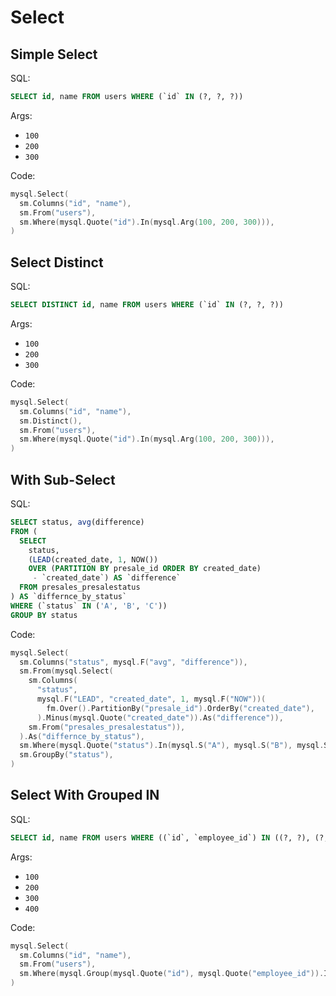 # Select

## Simple Select

SQL:

```sql
SELECT id, name FROM users WHERE (`id` IN (?, ?, ?))
```

Args:

* `100`
* `200`
* `300`

Code:

```go
mysql.Select(
  sm.Columns("id", "name"),
  sm.From("users"),
  sm.Where(mysql.Quote("id").In(mysql.Arg(100, 200, 300))),
)
```

## Select Distinct

SQL:

```sql
SELECT DISTINCT id, name FROM users WHERE (`id` IN (?, ?, ?))
```

Args:

* `100`
* `200`
* `300`

Code:

```go
mysql.Select(
  sm.Columns("id", "name"),
  sm.Distinct(),
  sm.From("users"),
  sm.Where(mysql.Quote("id").In(mysql.Arg(100, 200, 300))),
)
```

## With Sub-Select

SQL:

```sql
SELECT status, avg(difference)
FROM (
  SELECT
    status,
    (LEAD(created_date, 1, NOW())
    OVER (PARTITION BY presale_id ORDER BY created_date)
     - `created_date`) AS `difference`
  FROM presales_presalestatus
) AS `differnce_by_status`
WHERE (`status` IN ('A', 'B', 'C'))
GROUP BY status
```

Code:

```go
mysql.Select(
  sm.Columns("status", mysql.F("avg", "difference")),
  sm.From(mysql.Select(
    sm.Columns(
      "status",
      mysql.F("LEAD", "created_date", 1, mysql.F("NOW"))(
        fm.Over().PartitionBy("presale_id").OrderBy("created_date"),
      ).Minus(mysql.Quote("created_date")).As("difference")),
    sm.From("presales_presalestatus")),
  ).As("differnce_by_status"),
  sm.Where(mysql.Quote("status").In(mysql.S("A"), mysql.S("B"), mysql.S("C"))),
  sm.GroupBy("status"),
)
```

## Select With Grouped IN

SQL:

```sql
SELECT id, name FROM users WHERE ((`id`, `employee_id`) IN ((?, ?), (?, ?)))
```

Args:

* `100`
* `200`
* `300`
* `400`

Code:

```go
mysql.Select(
  sm.Columns("id", "name"),
  sm.From("users"),
  sm.Where(mysql.Group(mysql.Quote("id"), mysql.Quote("employee_id")).In(mysql.ArgGroup(100, 200), mysql.ArgGroup(300, 400))),
)
```
